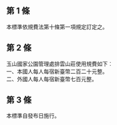 第 1 條
-------
本標準依規費法第十條第一項規定訂定之。

第 2 條
-------
玉山國家公園管理處排雲山莊使用規費如下︰  
一、本國人每人每宿新臺幣二百二十元整。  
二、外國人每人每宿新臺幣七百元整。

第 3 條
-------
本標準自發布日施行。

